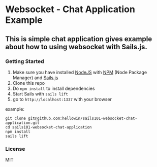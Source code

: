 Websocket - Chat Application Example
======================

This is simple chat application gives example about how to using websocket with Sails.js.
---

### Getting Started

1. Make sure you have installed [NodeJS](http://nodejs.org/) with [NPM](https://www.npmjs.com/) (Node Package Manager) and [Sails.js](http://sailsjs.org/#/)
2. Clone this repo
3. Do `npm install` to install dependencies
4. Start Sails with `sails lift`
5. go to `http://localhost:1337` with your browser

example:
``` shell
git clone git@github.com:hellowin/sails101-websocket-chat-application.git
cd sails101-websocket-chat-application
npm install
sails lift
```

### License

MIT
